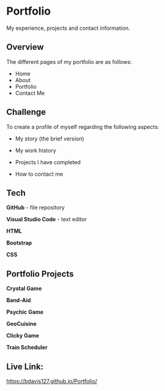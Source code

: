 # Portfolio

My experience, projects and contact information. 


## Overview

The different pages of my portfolio are as follows:

  - Home
  - About
  - Portfolio
  - Contact Me


## Challenge

To create a profile of myself regarding the following aspects:

   * My story (the brief version)

   * My work history

   * Projects I have completed

   * How to contact me 
   
   
## Tech

**GitHub** - file repository

**Visual Studio Code** - text editor

**HTML**

**Bootstrap**

**CSS**

  
## Portfolio Projects

**Crystal Game**

**Band-Aid**

**Psychic Game** 

**GeoCuisine**

**Clicky Game**

**Train Scheduler**


     

## Live Link:

https://bdavis127.github.io/Portfolio/
